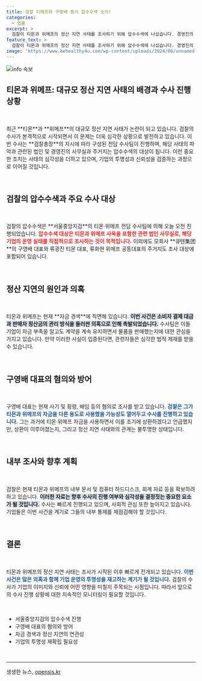 ```yaml
---
title: 검찰 티메프와 구영배 동시 압수수색 소식!
categories:
  - 법률
excerpt: >
  검찰이 티몬과 위메프의 정산 지연 사태를 조사하기 위해 압수수색에 나섰습니다. 경영진의 자택과 본사를 동시 타겟으로 삼아 자금 유용 정황을 추적하고 있으며, 과연 이 사건의 진실은 무엇일까요? 클릭해 확인해보세요!
feature_text: >
  검찰이 티몬과 위메프의 정산 지연 사태를 조사하기 위해 압수수색에 나섰습니다. 경영진의 자택과 본사를 동시 타겟으로 삼아 자금 유용 정황을 추적하고 있으며, 과연 이 사건의 진실은 무엇일까요? 클릭해 확인해보세요!
image: 'https://www.behealthy4u.com/wp-content/uploads/2024/06/unnamed-file.png'
---
```


<p><img src="https://www.behealthy4u.com/wp-content/uploads/2024/06/unnamed-file.png" alt="info 속보" /></p>

<h2 data-ke-size="size26">티몬과 위메프: 대규모 정산 지연 사태의 배경과 수사 진행 상황</h2>

<p data-ke-size="size16">&nbsp;</p>

<p data-ke-size="size16">최근 **티몬**과 **위메프**의 대규모 정산 지연 사태가 논란이 되고 있습니다. 검찰의 수사가 본격적으로 시작되면서 이 문제는 더욱 심각한 상황으로 발전하고 있습니다. 이번 수사는 **검찰총장**의 지시에 따라 구성된 전담 수사팀이 진행하며, 해당 사태의 파악과 관련된 법인 및 경영진의 사무실과 주거지는 압수수색의 대상이 됩니다. 이런 중요한 조치는 사태의 심각성을 더하고 있으며, 기업의 투명성과 신뢰성을 검증하는 과정으로 이어질 것입니다.</p>

<p data-ke-size="size16">&nbsp;</p>

<h2 data-ke-size="size26">검찰의 압수수색과 주요 수사 대상</h2>

<p data-ke-size="size16">&nbsp;</p>

<p data-ke-size="size16">검찰의 압수수색은 **서울중앙지검**의 티몬·위메프 전담 수사팀에 의해 오늘 오전 진행되었습니다. <b><span style="color: #ee2323;">압수수색 대상은 티몬과 위메프 사옥을 포함한 관련 법인 사무실로, 해당 기업의 운영 실태를 직접적으로 조사하는 것이 목적입니다.</span></b> 이외에도 모회사 **큐텐集团**의 구영배 대표와 류광진 티몬 대표, 류화현 위메프 공동대표의 주거지도 조사 대상에 포함되어 있습니다.</p>

<p data-ke-size="size16">&nbsp;</p>

<h2 data-ke-size="size26">정산 지연의 원인과 의혹</h2>

<p data-ke-size="size16">&nbsp;</p>

<p data-ke-size="size16">티몬과 위메프는 현재 **자금 경색**에 직면해 있습니다. <b><span style="background-color: #21538527;">이번 사건은 소비자 결제 대금과 판매자 정산금의 관리 방식을 둘러싼 의혹으로 인해 촉발되었습니다.</span></b> 수사팀은 이들 기업이 자금 부족을 알고도 계약을 계속 유지하면서 물품을 판매했는지에 대한 관심을 가지고 있습니다. 만약 이러한 사실이 입증된다면, 관련자들은 심각한 법적 제재를 받을 수 있습니다.</p>

<p data-ke-size="size16">&nbsp;</p>

<h2 data-ke-size="size26">구영배 대표의 혐의와 방어</h2>

<p data-ke-size="size16">&nbsp;</p>

<p data-ke-size="size16">구영배 대표는 현재 사기 및 횡령, 배임 등의 혐의로 조사를 받고 있습니다. <b><span style="color: #1a5490;">검찰은 그가 티몬과 위메프의 자금을 다른 용도로 사용했을 가능성도 열어두고 수사를 진행하고 있습니다.</span></b> 그는 과거에 티몬·위메프 자금을 사용하면서 이를 조기에 상환하겠다고 언급했지만, 상환이 이루어졌는지, 그리고 정산 지연 사태와의 관계는 불투명한 상태입니다.</p>

<p data-ke-size="size16">&nbsp;</p>

<h2 data-ke-size="size26">내부 조사와 향후 계획</h2>

<p data-ke-size="size16">&nbsp;</p>

<p data-ke-size="size16">검찰은 현재 티몬과 위메프의 내부 문서 및 컴퓨터 하드디스크, 회계 자료 등을 확보하려 하고 있습니다. <b><span style="background-color: #21538527;">이러한 자료는 향후 수사의 진행 여부와 심각성을 결정짓는 중요한 요소가 될 것입니다.</span></b> 수사는 빠르게 진행되고 있으며, 사회적 관심 또한 높아지고 있습니다. 기업들은 이번 사건을 계기로 그들의 내부 통제를 재점검해야 할 것입니다.</p>

<p data-ke-size="size16">&nbsp;</p>

<h2 data-ke-size="size26">결론</h2>

<p data-ke-size="size16">&nbsp;</p>

<p data-ke-size="size16">티몬과 위메프의 정산 지연 사태는 조사가 시작된 이후 빠르게 전개되고 있습니다. <b><span style="color: #1a5490;">이번 사건은 많은 의혹과 함께 기업 운영의 투명성을 재고하는 계기가 될 것입니다.</span></b> 검찰의 수사가 기업의 이미지와 신뢰에 어떤 영향을 미칠지 주목되는 시점입니다. 따라서 앞으로의 수사 진행 상황에 대한 지속적인 모니터링이 필요할 것입니다.</p>

<p data-ke-size="size16">&nbsp;</p>

<ul>
    <li>서울중앙지검의 압수수색 진행</li>
    <li>구영배 대표의 혐의와 방어</li>
    <li>자금 경색과 정산 지연의 연관성</li>
    <li>기업의 투명성 재확립 필요성</li>
</ul>

<p data-ke-size="size16">&nbsp;</p> 

<hr>

<p data-ke-size="size16"></p>
생생한 뉴스, <a href="https://opensis.kr" rel="dofollow">opensis.kr</a>


